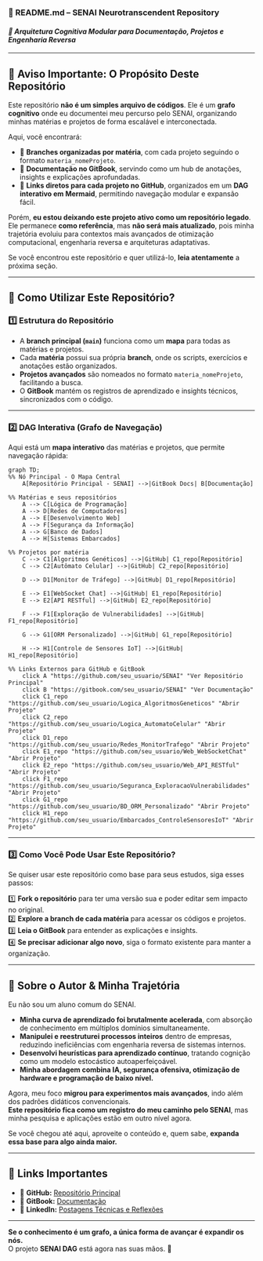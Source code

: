 ### **🚀 README.md – SENAI Neurotranscendent Repository**
#### *📌 Arquitetura Cognitiva Modular para Documentação, Projetos e Engenharia Reversa*

---

## **📢 Aviso Importante: O Propósito Deste Repositório**
Este repositório **não é um simples arquivo de códigos**. Ele é um **grafo cognitivo** onde eu documentei meu percurso pelo SENAI, organizando minhas matérias e projetos de forma escalável e interconectada.

Aqui, você encontrará:
- 📂 **Branches organizadas por matéria**, com cada projeto seguindo o formato `materia_nomeProjeto`.
- 📜 **Documentação no GitBook**, servindo como um hub de anotações, insights e explicações aprofundadas.
- 🔗 **Links diretos para cada projeto no GitHub**, organizados em um **DAG interativo em Mermaid**, permitindo navegação modular e expansão fácil.

Porém, **eu estou deixando este projeto ativo como um repositório legado**.  
Ele permanece **como referência**, mas **não será mais atualizado**, pois minha trajetória evoluiu para contextos mais avançados de otimização computacional, engenharia reversa e arquiteturas adaptativas.

Se você encontrou este repositório e quer utilizá-lo, **leia atentamente** a próxima seção.

---

## **📍 Como Utilizar Este Repositório?**
### **1️⃣ Estrutura do Repositório**
- A **branch principal (`main`)** funciona como um **mapa** para todas as matérias e projetos.
- Cada **matéria** possui sua própria **branch**, onde os scripts, exercícios e anotações estão organizados.
- **Projetos avançados** são nomeados no formato `materia_nomeProjeto`, facilitando a busca.
- O **GitBook** mantém os registros de aprendizado e insights técnicos, sincronizados com o código.

---

### **2️⃣ DAG Interativa (Grafo de Navegação)**
Aqui está um **mapa interativo** das matérias e projetos, que permite navegação rápida:

```mermaid
graph TD;
%% Nó Principal - O Mapa Central
    A[Repositório Principal - SENAI] -->|GitBook Docs| B[Documentação]

%% Matérias e seus repositórios
    A --> C[Lógica de Programação]
    A --> D[Redes de Computadores]
    A --> E[Desenvolvimento Web]
    A --> F[Segurança da Informação]
    A --> G[Banco de Dados]
    A --> H[Sistemas Embarcados]

%% Projetos por matéria
    C --> C1[Algoritmos Genéticos] -->|GitHub| C1_repo[Repositório]
    C --> C2[Autômato Celular] -->|GitHub| C2_repo[Repositório]

    D --> D1[Monitor de Tráfego] -->|GitHub| D1_repo[Repositório]

    E --> E1[WebSocket Chat] -->|GitHub| E1_repo[Repositório]
    E --> E2[API RESTful] -->|GitHub| E2_repo[Repositório]

    F --> F1[Exploração de Vulnerabilidades] -->|GitHub| F1_repo[Repositório]

    G --> G1[ORM Personalizado] -->|GitHub| G1_repo[Repositório]

    H --> H1[Controle de Sensores IoT] -->|GitHub| H1_repo[Repositório]

%% Links Externos para GitHub e GitBook
    click A "https://github.com/seu_usuario/SENAI" "Ver Repositório Principal"
    click B "https://gitbook.com/seu_usuario/SENAI" "Ver Documentação"
    click C1_repo "https://github.com/seu_usuario/Logica_AlgoritmosGeneticos" "Abrir Projeto"
    click C2_repo "https://github.com/seu_usuario/Logica_AutomatoCelular" "Abrir Projeto"
    click D1_repo "https://github.com/seu_usuario/Redes_MonitorTrafego" "Abrir Projeto"
    click E1_repo "https://github.com/seu_usuario/Web_WebSocketChat" "Abrir Projeto"
    click E2_repo "https://github.com/seu_usuario/Web_API_RESTful" "Abrir Projeto"
    click F1_repo "https://github.com/seu_usuario/Seguranca_ExploracaoVulnerabilidades" "Abrir Projeto"
    click G1_repo "https://github.com/seu_usuario/BD_ORM_Personalizado" "Abrir Projeto"
    click H1_repo "https://github.com/seu_usuario/Embarcados_ControleSensoresIoT" "Abrir Projeto"
```

---

### **3️⃣ Como Você Pode Usar Este Repositório?**
Se quiser usar este repositório como base para seus estudos, siga esses passos:

1️⃣ **Fork o repositório** para ter uma versão sua e poder editar sem impacto no original.  
2️⃣ **Explore a branch de cada matéria** para acessar os códigos e projetos.  
3️⃣ **Leia o GitBook** para entender as explicações e insights.  
4️⃣ **Se precisar adicionar algo novo**, siga o formato existente para manter a organização.

---

## **🧠 Sobre o Autor & Minha Trajetória**
Eu não sou um aluno comum do SENAI.
- **Minha curva de aprendizado foi brutalmente acelerada**, com absorção de conhecimento em múltiplos domínios simultaneamente.
- **Manipulei e reestruturei processos inteiros** dentro de empresas, reduzindo ineficiências com engenharia reversa de sistemas internos.
- **Desenvolvi heurísticas para aprendizado contínuo**, tratando cognição como um modelo estocástico autoaperfeiçoável.
- **Minha abordagem combina IA, segurança ofensiva, otimização de hardware e programação de baixo nível.**

Agora, meu foco **migrou para experimentos mais avançados**, indo além dos padrões didáticos convencionais.  
**Este repositório fica como um registro do meu caminho pelo SENAI**, mas minha pesquisa e aplicações estão em outro nível agora.

Se você chegou até aqui, aproveite o conteúdo e, quem sabe, **expanda essa base para algo ainda maior.**

---

## **🔗 Links Importantes**
- 📂 **GitHub:** [Repositório Principal](https://github.com/seu_usuario/SENAI)
- 📜 **GitBook:** [Documentação](https://gitbook.com/seu_usuario/SENAI)
- 📡 **LinkedIn:** [Postagens Técnicas e Reflexões](https://linkedin.com/in/seu_usuario)

---

**Se o conhecimento é um grafo, a única forma de avançar é expandir os nós.**  
O projeto **SENAI DAG** está agora nas suas mãos. 🚀